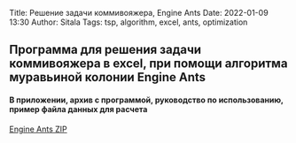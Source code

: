 Title: Решение задачи коммивояжера, Engine Ants
Date: 2022-01-09 13:30
Author: Sitala
Tags: tsp, algorithm, excel, ants, optimization

## Программа для решения задачи коммивояжера в excel, при помощи алгоритма муравьиной колонии Engine Ants

#### В приложении, архив с программой, руководство по использованию, пример файла данных для расчета

[Engine Ants ZIP]({static}../documents/Engine_Ants_2021.zip)